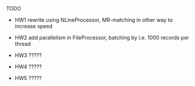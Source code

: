TODO
 - HW1
    rewrite using NLineProcessor, MR-matching in other way to increase speed

 - HW2
    add parallelism in FileProcessor, batching by i.e. 1000 records per thread

 - HW3
    ?????

 - HW4
    ?????

 - HW5
    ?????